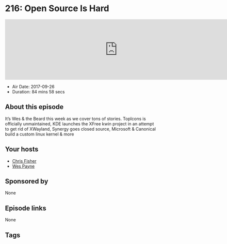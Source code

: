 # 216: Open Source Is Hard

<iframe src="https://player.fireside.fm/v2/RUkczH-V+Jnxwi8VN?theme=dark" width="740" height="200" frameborder="0" scrolling="no"></iframe>

* Air Date: 2017-09-26
* Duration: 84 mins 58 secs

## About this episode

It’s Wes & the Beard this week as we cover tons of stories. TopIcons is officially unmaintained, KDE launches the XFree kwin project in an attempt to get rid of XWayland, Synergy goes closed source, Microsoft & Canonical build a custom linux kernel & more

## Your hosts
* [Chris Fisher](https://linuxunplugged.com/hosts/chrislas)
* [Wes Payne](https://linuxunplugged.com/hosts/wes)

## Sponsored by

None



## Episode links

None



## Tags

